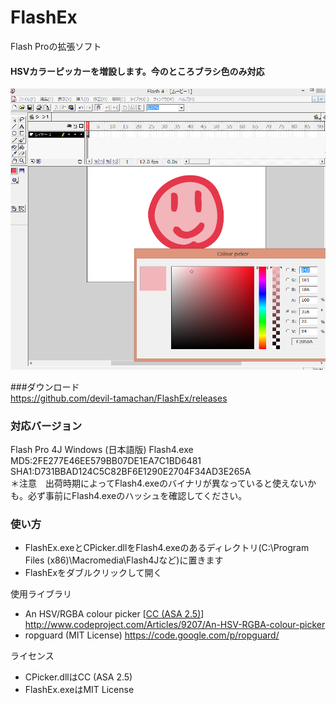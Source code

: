 # FlashEx
Flash Proの拡張ソフト

#### HSVカラーピッカーを増設します。今のところブラシ色のみ対応

<img src="https://raw.githubusercontent.com/devil-tamachan/FlashEx/master/flashex01.png">


###ダウンロード<br />
<a href="https://github.com/devil-tamachan/FlashEx/releases">https://github.com/devil-tamachan/FlashEx/releases</a>

### 対応バージョン <br />
 Flash Pro 4J Windows (日本語版) Flash4.exe MD5:2FE277E46EE579BB07DE1EA7C1BD6481 SHA1:D731BBAD124C5C82BF6E1290E2704F34AD3E265A<br />
 ＊注意　出荷時期によってFlash4.exeのバイナリが異なっていると使えないかも。必ず事前にFlash4.exeのハッシュを確認してください。

### 使い方
 - FlashEx.exeとCPicker.dllをFlash4.exeのあるディレクトリ(C:\Program Files (x86)\Macromedia\Flash4Jなど)に置きます
 - FlashExをダブルクリックして開く

使用ライブラリ
 - An HSV/RGBA colour picker [<a href="http://creativecommons.org/licenses/by-sa/2.5/deed.ja">CC (ASA 2.5)</a>] <a href="http://www.codeproject.com/Articles/9207/An-HSV-RGBA-colour-picker">http://www.codeproject.com/Articles/9207/An-HSV-RGBA-colour-picker</a>
 - ropguard (MIT License) <a href="https://code.google.com/p/ropguard/">https://code.google.com/p/ropguard/</a>
 
ライセンス
 - CPicker.dllはCC (ASA 2.5)
 - FlashEx.exeはMIT License